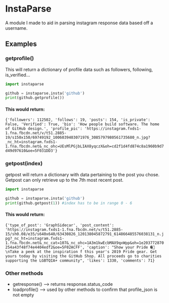 # InstaParse
A module I made to aid in parsing instagram response data based off a username.

## Examples
### getprofile()
This will return a dictionary of profile data such as followers, following, is_verified...
```py
import instaparse

github = instaparse.insta('github')
print(github.getprofile())

```
#### This would return:

`{'followers': 112502, 'follows': 19, 'posts': 154, 'is_private': False, 'Verified': True, 'bio': 'How people build software. The home of GitHub design.', 'profile_pic': 'https://instagram.fxds1-1.fna.fbcdn.net/v/t51.2885-19/s150x150/69749192_1006039403071976_3085797980561735680_n.jpg?_nc_ht=instagram.fxds1-1.fna.fbcdn.net&_nc_ohc=UEsMlPGjbLIAX8yqczX&oh=cd2f1d4fd874c8a1960b9d7d49d97610&oe=5F031DD3'}`

### getpost(index)
getpost will return a dictionary with data pertaining to the post you chose. Getpost can only retrieve up to the 7th most recent post.
```py
import instaparse

github = instaparse.insta('github')
print(github.getpost(1)) #index has to be in range 0 - 6


```
#### This would return:

`{'type_of_post': 'GraphSidecar', 'post_content': 'https://instagram.fxds1-1.fna.fbcdn.net/v/t51.2885-15/sh0.08/e35/s640x640/63430826_120138045872791_614866485576038131_n.jpg?_nc_ht=instagram.fxds1-1.fna.fbcdn.net&_nc_cat=107&_nc_ohc=1A3m1kwEcbMAX9qxWpp&oh=1e203772870254a43f48f74e4404edf2&oe=5F02ACFF', 'caption': "Show your Pride �🌈 \nTake a peek at the inspiration f
 this year's 2019 Pride gear. Get yours today by visiting the GitHub Shop. All proceeds go to charities supporting the LGBTQIA+ community", 'likes': 1330, 'comments': 71}`

### Other methods
- getresponse() --> returns response.status_code
- loadprofile() --> used by other methods to confirm that profile_json is not empty

